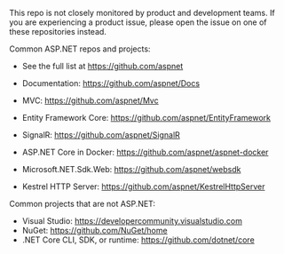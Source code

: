 This repo is not closely monitored by product and development teams.
If you are experiencing a product issue, please open the issue on one of these repositories instead.

Common ASP.NET repos and projects:

 - See the full list at https://github.com/aspnet

 - Documentation: https://github.com/aspnet/Docs
 - MVC: https://github.com/aspnet/Mvc
 - Entity Framework Core: https://github.com/aspnet/EntityFramework
 - SignalR: https://github.com/aspnet/SignalR
 - ASP.NET Core in Docker: https://github.com/aspnet/aspnet-docker
 - Microsoft.NET.Sdk.Web: https://github.com/aspnet/websdk
 - Kestrel HTTP Server: https://github.com/aspnet/KestrelHttpServer

Common projects that are not ASP.NET:

 - Visual Studio: https://developercommunity.visualstudio.com
 - NuGet: https://github.com/NuGet/home
 - .NET Core CLI, SDK, or runtime: https://github.com/dotnet/core
